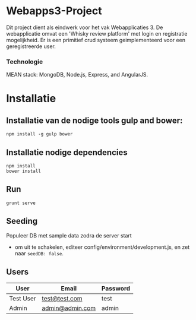 # Webapps3-Project

Dit project dient als eindwerk voor het vak Webapplicaties 3. De webapplicatie omvat een 'Whisky review platform' met login en
registratie mogelijkheid. Er is een primitief crud systeem geimplementeerd voor een geregistreerde user.

### Technologie

MEAN stack: MongoDB, Node.js, Express, and AngularJS.

# Installatie

## Installatie van de nodige tools gulp and bower:

```
npm install -g gulp bower

```

## Installatie nodige dependencies

```
npm install
bower install

```

## Run

```
grunt serve

```

## Seeding

Populeer DB met sample data zodra de server start
* om uit te schakelen, editeer config/environment/development.js, en zet naar `seedDB: false`.

## Users

User  | Email   | Password
-------- | ---  | ----
Test User | test@test.com | test
Admin    | admin@admin.com |  admin
